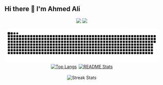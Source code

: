 ## Hi there 👋 I'm Ahmed Ali

<div align="center">
    <img src="https://skillicons.dev/icons?i=python,javascript,typescript,java,nodejs,c,cpp,sqlite,postgres,mysql,mongodb,aws,cloudflare" />
    <img src="https://skillicons.dev/icons?i=react,vue,nextjs,nuxtjs,tailwind,html,electron,qt,fastapi,express,flask,docker,git,bash,github,githubactions,ai,neovim,vscode" /><br>
</div>
<br />

<div align="center">
<picture>
  <source media="(prefers-color-scheme: dark)" srcset="https://raw.githubusercontent.com/ally-ahmed/ally-ahmed/output/github-contribution-grid-snake-dark.svg" />
  <source media="(prefers-color-scheme: light)" srcset="https://raw.githubusercontent.com/ally-ahmed/ally-ahmed/output/github-contribution-grid-snake.svg" />
  <img alt="github-snake" src="https://raw.githubusercontent.com/ally-ahmed/ally-ahmed/output/github-contribution-grid-snake.svg" />
</picture>
</div>
<div align="center" style="display: flex; justify-content: center; column-gap: 0.375rem;"> 
  <a href="https://github.com/ally-ahmed">
      <picture>
        <source
          srcset="https://github-readme-stats-eight-xi-56.vercel.app/api/top-langs?username=ally-ahmed&bg_color=00000000&show_icons=true&locale=en&hide=HTML&langs_count=8&layout=compact&theme=react&border_radius=10&size_weight=0.5&count_weight=0.5&exclude_repo=github-readme-stats"
          media="(prefers-color-scheme: dark)"
        />
        <source
          srcset="https://github-readme-stats-eight-xi-56.vercel.app/api/top-langs?username=ally-ahmed&bg_color=00000000&show_icons=true&locale=en&hide=HTML&langs_count=8&layout=compact&border_radius=10&size_weight=0.5&count_weight=0.5&exclude_repo=github-readme-stats"
          media="(prefers-color-scheme: light), (prefers-color-scheme: no-preference)"
        />
        <img height=200 align="center" src="https://github-readme-stats-eight-xi-56.vercel.app/api/top-langs?username=ally-ahmed&bg_color=00000000&show_icons=true&locale=en&hide=HTML&langs_count=8&layout=compact&border_radius=10&size_weight=0.5&count_weight=0.5&exclude_repo=github-readme-stats" alt="Top Langs" />
      </picture>
  </a>

  <a href="https://github.com/ally-ahmed" >
      <picture>
        <source
          srcset="https://github-readme-stats-eight-xi-56.vercel.app/api?username=ally-ahmed&bg_color=00000000&count_private=true&show_icons=true&theme=react&rank_icon=github&border_radius=10"
          media="(prefers-color-scheme: dark)"
        />
        <source
          srcset="https://github-readme-stats-eight-xi-56.vercel.app/api?username=ally-ahmed&bg_color=00000000&count_private=true&show_icons=true&rank_icon=github&border_radius=10"
          media="(prefers-color-scheme: light), (prefers-color-scheme: no-preference)"
        />
        <img align="center" height=200 src="https://github-readme-stats-eight-xi-56.vercel.app/api?username=ally-ahmed&bg_color=00000000&count_private=true&show_icons=true&rank_icon=github&border_radius=10"  alt="README Stats"/>
      </picture>
  </a>
</div>
  <!-- <img align="center" src="https://streak-stats.demolab.com/?user=ally-ahmed&background=00000000&count_private=true&theme=react&border_radius=10" alt="Streak stats"/> -->
<br />
<div align="center">
  <a>
      <picture>
        <source
          srcset="https://streak-stats.demolab.com/?user=ally-ahmed&background=00000000&count_private=true&theme=react&border_radius=10"
          media="(prefers-color-scheme: dark)"
        />
        <source
          srcset="https://streak-stats.demolab.com/?user=ally-ahmed&background=00000000&count_private=true&border_radius=10"
          media="(prefers-color-scheme: light), (prefers-color-scheme: no-preference)"
        />
        <img align="center" src="https://streak-stats.demolab.com/?user=ally-ahmed&background=00000000&count_private=true&border_radius=10" alt="Streak Stats"/>
      </picture>
  </a>
</div>
<!--
**ally-ahmed/ally-ahmed** is a ✨ _special_ ✨ repository because its `README.md` (this file) appears on your GitHub profile.

Here are some ideas to get you started:

- 🔭 I’m currently working on ...
- 🌱 I’m currently learning ...
- 👯 I’m looking to collaborate on ...
- 🤔 I’m looking for help with ...
- 💬 Ask me about ...
- 📫 How to reach me: ...
- 😄 Pronouns: ...
- ⚡ Fun fact: ...
-->
